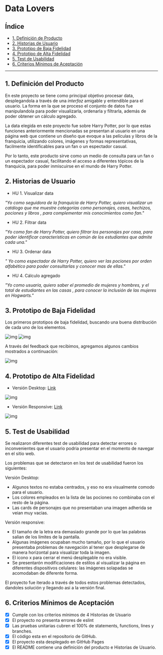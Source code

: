 # Data Lovers

## Índice

* [1. Definición de Producto](#1-definicion-de-producto)
* [2. Historias de Usuario](#2-historias-de-usuario)
* [3. Prototipo de Baja Fidelidad](#3-prototipo-de-baja-fidelidad)
* [4. Prototipo de Alta Fidelidad](#4-prototipo-de-alta-fidelidad)
* [5. Test de Usabilidad](#5-test-de-usabilidad)
* [6. Criterios Mínimos de Aceptación](#6-criterios-mínimos-de-aceptación)

***

## 1. Definición del Producto

En este proyecto se tiene como principal objetivo procesar data, desplegandola a
través de una _interfaz_ amigable y entendible para el usuario. La forma en la que
se proceso el conjunto de datos fue manipulandola para poder visualizarla, ordenarla
y filtrarla, además de poder obtener un cálculo agregado. 

La data elegida en este proyecto fue sobre Harry Potter, por lo que estas funciones anteriormente
mencionadas se presentan al usuario en una página web que contiene un diseño que evoque a las películas y libros de la franquicia,
utilizando colores, imágenes y formas representativas, facilmente identificables para un fan o un espectador casual. 

Por lo tanto, este producto sirve como un medio de consulta para un fan o un espectador casual, facilitando el acceso a diferentes tópicos de la franquicia, para poder inmiscuirse en el mundo de Harry Potter.

## 2. Historias de Usuario

* HU 1. Visualizar data

_"Yo como seguidora de la franquicia de Harry Potter, quiero visualizar un catálogo que me muestre categorías como personajes, casas, hechizos, pociones y libros , para complementar mis conocimientos como fan."_


* HU 2. Filtrar data

_"Yo como fan de Harry Potter, quiero filtrar los personajes por casa, para poder identificar características en común de los estudiantes que admite cada una."_

* HU 3. Ordenar data

_" Yo como espectador de Harry Potter, quiero ver las pociones por orden alfabético para poder consultarlas y conocer mas de ellas."_

* HU 4. Cálculo agregado

_"Yo como usuaria, quiero saber el promedio de mujeres y hombres, y el total de estudiantes en las casas , para conocer la inclusión de las mujeres en Hogwarts."_

## 3. Prototipo de Baja Fidelidad

Los primeros prototipos de baja fidelidad, buscando una buena distribución de cada uno de los elementos.

![img](src/data/images-readme/baja-fidelidad.jpg)
![img](src/data/images-readme/baja-fidelidad-responsive.png)

A través del feedback que recibimos, agregamos algunos cambios mostrados a continuación:

![img](src/data/images-readme/baja-fidelidad2.png)

## 4. Prototipo de Alta Fidelidad

* Versión Desktop: [Link](https://www.figma.com/file/n0PUF45bqgsd5wmmd5KFt6?node-id=0:1&comments-enabled=1&viewer=1&locale=en)

![img](src/data/images-readme/alta-categorias.png)

* Versión Responsive: [Link](https://www.figma.com/file/n0PUF45bqgsd5wmmd5KFt6?node-id=81:2&comments-enabled=1&viewer=1&locale=en)

![img](src/data/images-readme/alta-categorias-responsive.png)



## 5. Test de Usabilidad

Se realizaron diferentes test de usabilidad para detectar errores o inconvenientes que el usuario
podria presentar en el momento de navegar en el sitio web.

Los problemas que se detectaron en los test de usabilidad fueron los siguientes:

Versión Desktop:

* Algunos textos no estaba centrados, y eso no era visualmente comodo para el usuario.
* Los colores empleados en la lista de las pociones no combinaba con el resto de la página.
* Las cards de personajes que no presentaban una imagen adherida se veian muy vacias.

Versión responsive:

* El tamaño de la letra era demasiado grande por lo que las palabras salian de los límites de la 
  pantalla.
* Algunas imágenes ocupaban mucho tamaño, por lo que el usuario presentaba problemas de navegación
 al tener que desplegarse de manera horizontal para visualizar toda la imagen.
* El icono x para cerrar el menú desplegable no era visible.
* Se presentarón modificaciones de estilos al visualizar la página en diferentes dispositivos celulares:
  las imágenes solapadas se acomodaban de diferente forma. 

El proyecto fue iterado a través de todos estos problemas detectados, dandoles solución y llegando asi a la versión final.

## 6. Criterios Mínimos de Aceptación

- [x] Cumple con los criterios mínimos de 4 Historias de Usuario
- [x] El proyecto no presenta errores de eslint
- [x] Las pruebas unitarias cubren el 100% de statements, functions, lines y branches.
- [x] El código esta en el repositorio de GitHub.
- [x] El proyecto esta desplegado en GitHub Pages
- [x] El README contiene una definición del producto e Historias de Usuario.